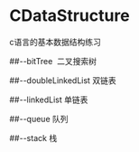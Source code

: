 # CDataStructure
c语言的基本数据结构练习

##--bitTree  二叉搜索树

##--doubleLinkedList 双链表

##--linkedList 单链表

##--queue 队列

##--stack 栈
